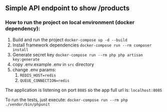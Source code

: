 ## Simple API endpoint to show /products

### How to run the project on local environment (docker dependency):
1. Build and run the project
``docker-compose up -d --build``
2. Install framework dependencies 
``docker-compose run --rm composer install``
3. Generate secret key 
``docker-compose run --rm php php artisan key:generate``
4. copy .env.example .env in ``src`` directory
5. change .env params:
   1. ``REDIS_HOST=redis``
   2.  ``QUEUE_CONNECTION=redis``


The application is listening on port ``8085`` so the app full url is: ``localhost:8085``

To run the tests, just execute:
``docker-compose run --rm php ./vendor/bin/phpunit``